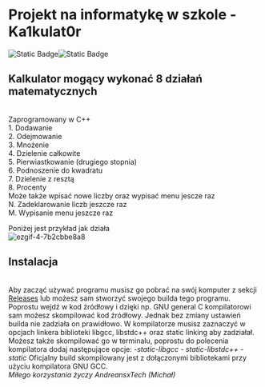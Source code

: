 # Projekt na informatykę w szkole - Ka1kulat0r</br>
<img alt="Static Badge" src="https://img.shields.io/badge/39-commits-green"><img alt="Static Badge" src="https://img.shields.io/badge/Kalkulator-blue"></br>


<h2>Kalkulator mogący wykonać 8 działań matematycznych</h2></br>
Zaprogramowany w C++</br>
1. Dodawanie</br>
2. Odejmowanie</br>
3. Mnożenie</br>
4. Dzielenie całkowite</br>
5. Pierwiastkowanie (drugiego stopnia)</br>
6. Podnoszenie do kwadratu</br>
7. Dzielenie z resztą</br>
8. Procenty</br>
Może także wpisać nowe liczby oraz wypisać menu jescze raz</br>
N. Zadeklarowanie liczb jeszcze raz</br>
M. Wypisanie menu jeszcze raz</br>

Poniżej jest przykład jak działa</br>
![ezgif-4-7b2cbbe8a8](https://github.com/user-attachments/assets/13be856b-7892-4554-91a5-52a34cf8d978)




<h2>Instalacja</h2></br>
Aby zacząć używać programu musisz go pobrać na swój komputer z sekcji <a href=https://github.com/AndreansxTech/switch-kalkulator/releases>Releases</a> lub możesz sam stworzyć swojego builda tego programu. Poprostu wejdź w kod źródłowy i dzięki np. GNU general C kompilatorowi sam możesz skompilować kod źródłowy. Jednak bez zmiany ustawień builda nie zadziała on prawidłowo. W kompilatorze musisz zaznaczyć w opcjach linkera biblioteki libgcc, libstdc++ oraz static linking aby zadziałał. Możesz także skompilować go w terminalu, poprostu do polecenia kompilatora dodaj następujące opcje: <i>-static-libgcc - static-libstdc++ -static</i>
Oficjalny build skompilowany jest z dołączonymi bibliotekami przy użyciu kompilatora GNU GCC.</br>
<i>Miłego korzystania życzy AndreansxTech (Michał)</i>
